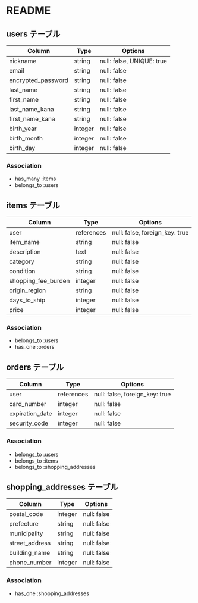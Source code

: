 # README

## users テーブル

| Column             | Type    | Options                   |
|--------------------|---------|---------------------------|
| nickname           | string  | null: false, UNIQUE: true |
| email              | string  | null: false               |
| encrypted_password | string  | null: false               |
| last_name          | string  | null: false               |
| first_name         | string  | null: false               |
| last_name_kana     | string  | null: false               |
| first_name_kana    | string  | null: false               |
| birth_year         | integer | null: false               |
| birth_month        | integer | null: false               |
| birth_day          | integer | null: false               |

### Association
- has_many :items
- belongs_to :users

## items テーブル

| Column              | Type       | Options                        |
|---------------------|------------|--------------------------------|
| user                | references | null: false, foreign_key: true |
| item_name           | string     | null: false                    |
| description         | text       | null: false                    |
| category            | string     | null: false                    |
| condition           | string     | null: false                    |
| shopping_fee_burden | integer    | null: false                    |
| origin_region       | string     | null: false                    |
| days_to_ship        | integer    | null: false                    |
| price               | integer    | null: false                    |

### Association
- belongs_to :users
- has_one :orders

## orders テーブル

| Column          | Type       | Options                        |
|-----------------|------------|--------------------------------|
| user            | references | null: false, foreign_key: true |
| card_number     | integer    | null: false                    |
| expiration_date | integer    | null: false                    |
| security_code   | integer    | null: false                    |

### Association
- belongs_to :users
- belongs_to :items
- belongs_to :shopping_addresses

## shopping_addresses テーブル

| Column         | Type    | Options     |
|----------------|---------|-------------|
| postal_code    | integer | null: false |
| prefecture     | string  | null: false |
| municipality   | string  | null: false |
| street_address | string  | null: false |
| building_name  | string  | null: false |
| phone_number   | integer | null: false |

### Association
- has_one :shopping_addresses
